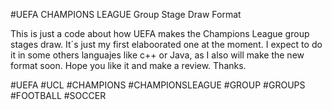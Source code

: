 #UEFA CHAMPIONS LEAGUE Group Stage Draw Format

This is just a code about how UEFA makes the Champions League group stages draw.
It´s just my first elaboorated one at the moment. I expect to do it in some others languajes like c++ or Java, as I also will make the new format soon.
Hope you like it and make a review.
Thanks.

#UEFA #UCL #CHAMPIONS #CHAMPIONSLEAGUE #GROUP #GROUPS #FOOTBALL #SOCCER
